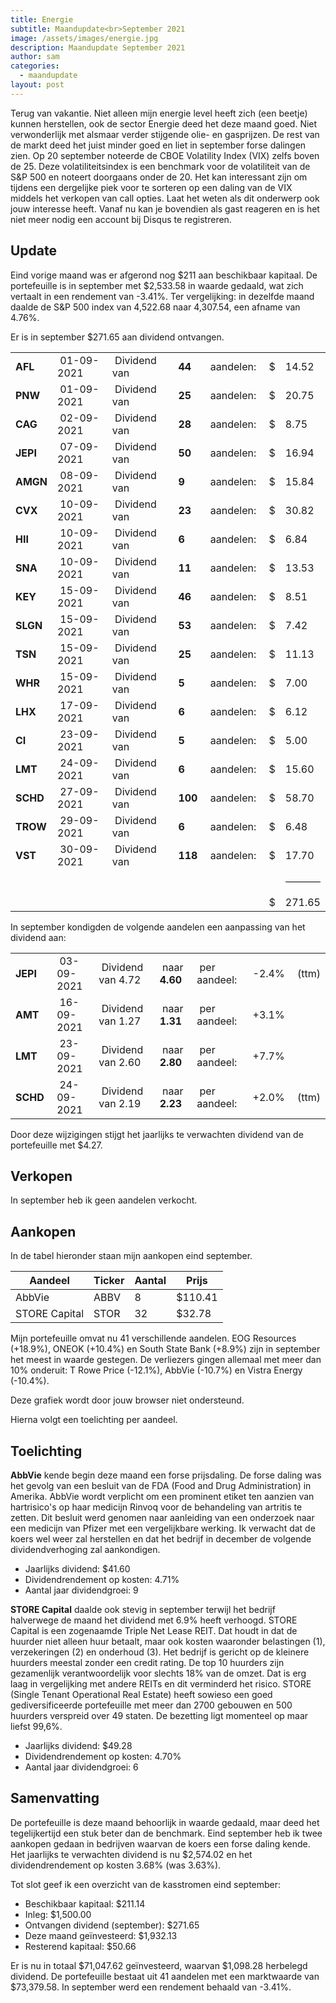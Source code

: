 ```yaml
---
title: Energie
subtitle: Maandupdate<br>September 2021
image: /assets/images/energie.jpg
description: Maandupdate September 2021
author: sam
categories:
  - maandupdate
layout: post
---
```


Terug van vakantie. Niet alleen mijn energie level heeft zich (een beetje) kunnen herstellen, ook de sector Energie deed het deze maand goed. Niet verwonderlijk met alsmaar verder stijgende olie- en gasprijzen. De rest van de markt deed het juist minder goed en liet in september forse dalingen zien. Op 20 september noteerde de CBOE Volatility Index (VIX) zelfs boven de 25. Deze volatiliteitsindex is een benchmark voor de volatiliteit van de S&P 500 en noteert doorgaans onder de 20. Het kan interessant zijn om tijdens een dergelijke piek voor te sorteren op een daling van de VIX middels het verkopen van call opties. Laat het weten als dit onderwerp ook jouw interesse heeft. Vanaf nu kan je bovendien als gast reageren en is het niet meer nodig een account bij Disqus te registreren.

## Update

Eind vorige maand was er afgerond nog $211 aan beschikbaar kapitaal. De portefeuille is in september met $2,533.58 in waarde gedaald, wat zich vertaalt in een rendement van -3.41%. Ter vergelijking: in dezelfde maand daalde de S&P 500 index van 4,522.68 naar 4,307.54, een afname van 4.76%.

Er is in september $271.65 aan dividend ontvangen.

<div class="blog-list">
  <table>
    <tbody>
      <tr><td><b>AFL</b></td><td>&nbsp;01-09-2021</td><td>&nbsp;Dividend van</td><td>&nbsp;<b>44</b></td><td>&nbsp;aandelen:</td><td>&nbsp;$</td><td>14.52</td></tr>
      <tr><td><b>PNW</b></td><td>&nbsp;01-09-2021</td><td>&nbsp;Dividend van</td><td>&nbsp;<b>25</b></td><td>&nbsp;aandelen:</td><td>&nbsp;$</td><td>20.75</td></tr>
      <tr><td><b>CAG</b></td><td>&nbsp;02-09-2021</td><td>&nbsp;Dividend van</td><td>&nbsp;<b>28</b></td><td>&nbsp;aandelen:</td><td>&nbsp;$</td><td>8.75</td></tr>
      <tr><td><b>JEPI</b></td><td>&nbsp;07-09-2021</td><td>&nbsp;Dividend van</td><td>&nbsp;<b>50</b></td><td>&nbsp;aandelen:</td><td>&nbsp;$</td><td>16.94</td></tr>
      <tr><td><b>AMGN</b></td><td>&nbsp;08-09-2021</td><td>&nbsp;Dividend van</td><td>&nbsp;<b>9</b></td><td>&nbsp;aandelen:</td><td>&nbsp;$</td><td>15.84</td></tr>
      <tr><td><b>CVX</b></td><td>&nbsp;10-09-2021</td><td>&nbsp;Dividend van</td><td>&nbsp;<b>23</b></td><td>&nbsp;aandelen:</td><td>&nbsp;$</td><td>30.82</td></tr>
      <tr><td><b>HII</b></td><td>&nbsp;10-09-2021</td><td>&nbsp;Dividend van</td><td>&nbsp;<b>6</b></td><td>&nbsp;aandelen:</td><td>&nbsp;$</td><td>6.84</td></tr>
      <tr><td><b>SNA</b></td><td>&nbsp;10-09-2021</td><td>&nbsp;Dividend van</td><td>&nbsp;<b>11</b></td><td>&nbsp;aandelen:</td><td>&nbsp;$</td><td>13.53</td></tr>
      <tr><td><b>KEY</b></td><td>&nbsp;15-09-2021</td><td>&nbsp;Dividend van</td><td>&nbsp;<b>46</b></td><td>&nbsp;aandelen:</td><td>&nbsp;$</td><td>8.51</td></tr>
      <tr><td><b>SLGN</b></td><td>&nbsp;15-09-2021</td><td>&nbsp;Dividend van</td><td>&nbsp;<b>53</b></td><td>&nbsp;aandelen:</td><td>&nbsp;$</td><td>7.42</td></tr>
      <tr><td><b>TSN</b></td><td>&nbsp;15-09-2021</td><td>&nbsp;Dividend van</td><td>&nbsp;<b>25</b></td><td>&nbsp;aandelen:</td><td>&nbsp;$</td><td>11.13</td></tr>
      <tr><td><b>WHR</b></td><td>&nbsp;15-09-2021</td><td>&nbsp;Dividend van</td><td>&nbsp;<b>5</b></td><td>&nbsp;aandelen:</td><td>&nbsp;$</td><td>7.00</td></tr>
      <tr><td><b>LHX</b></td><td>&nbsp;17-09-2021</td><td>&nbsp;Dividend van</td><td>&nbsp;<b>6</b></td><td>&nbsp;aandelen:</td><td>&nbsp;$</td><td>6.12</td></tr>
      <tr><td><b>CI</b></td><td>&nbsp;23-09-2021</td><td>&nbsp;Dividend van</td><td>&nbsp;<b>5</b></td><td>&nbsp;aandelen:</td><td>&nbsp;$</td><td>5.00</td></tr>
      <tr><td><b>LMT</b></td><td>&nbsp;24-09-2021</td><td>&nbsp;Dividend van</td><td>&nbsp;<b>6</b></td><td>&nbsp;aandelen:</td><td>&nbsp;$</td><td>15.60</td></tr>
      <tr><td><b>SCHD</b></td><td>&nbsp;27-09-2021</td><td>&nbsp;Dividend van</td><td>&nbsp;<b>100</b></td><td>&nbsp;aandelen:</td><td>&nbsp;$</td><td>58.70</td></tr>
      <tr><td><b>TROW</b></td><td>&nbsp;29-09-2021</td><td>&nbsp;Dividend van</td><td>&nbsp;<b>6</b></td><td>&nbsp;aandelen:</td><td>&nbsp;$</td><td>6.48</td></tr>
      <tr><td><b>VST</b></td><td>&nbsp;30-09-2021</td><td>&nbsp;Dividend van</td><td>&nbsp;<b>118</b></td><td>&nbsp;aandelen:</td><td>&nbsp;$</td><td>17.70</td></tr>
	  <tr><td></td><td></td><td></td><td></td><td></td><td></td><td><hr style="background-color:black"></td></tr>
	  <tr><td></td><td></td><td></td><td></td><td></td><td>&nbsp;$</td><td>271.65</td></tr>
    </tbody>
  </table>
</div>

In september kondigden de volgende aandelen een aanpassing van het dividend aan:

<div class="blog-list">
  <table>
    <tbody>
	  <tr><td><b>JEPI&nbsp;</b></td><td>&nbsp;03-09-2021</td><td>&nbsp;Dividend van 4.72</td><td>&nbsp;naar <b>4.60</b></td><td>&nbsp;per aandeel:</td><td>&nbsp;-2.4%</td><td>&nbsp;(ttm)</td></tr>
      <tr><td><b>AMT&nbsp;</b></td><td>&nbsp;16-09-2021</td><td>&nbsp;Dividend van 1.27</td><td>&nbsp;naar <b>1.31</b></td><td>&nbsp;per aandeel:</td><td>&nbsp;+3.1%</td><td></td></tr>
	  <tr><td><b>LMT&nbsp;</b></td><td>&nbsp;23-09-2021</td><td>&nbsp;Dividend van 2.60</td><td>&nbsp;naar <b>2.80</b></td><td>&nbsp;per aandeel:</td><td>&nbsp;+7.7%</td><td></td></tr>
	  <tr><td><b>SCHD&nbsp;</b></td><td>&nbsp;24-09-2021</td><td>&nbsp;Dividend van 2.19</td><td>&nbsp;naar <b>2.23</b></td><td>&nbsp;per aandeel:</td><td>&nbsp;+2.0%</td><td>&nbsp;(ttm)</td></tr>
    </tbody>
  </table>
</div>

Door deze wijzigingen stijgt het jaarlijks te verwachten dividend van de portefeuille met $4.27.

## Verkopen

In september heb ik geen aandelen verkocht.

## Aankopen

In de tabel hieronder staan mijn aankopen eind september.

| Aandeel       | Ticker | Aantal | Prijs   |
| ------------- | ------ | ------ | ------- |
| AbbVie        | ABBV   | 8      | $110.41 |
| STORE Capital | STOR   | 32     | $32.78  |

Mijn portefeuille omvat nu 41 verschillende aandelen. EOG Resources (+18.9%), ONEOK (+10.4%) en South State Bank (+8.9%) zijn in september het meest in waarde gestegen. De verliezers gingen allemaal met meer dan 10% onderuit: T Rowe Price (-12.1%), AbbVie (-10.7%) en Vistra Energy (-10.4%).

<div class="chart-wrapper">
    <canvas id="weights" width="400" height="200" align="left">Deze grafiek wordt door jouw browser niet ondersteund.</canvas>
</div>
<script src="{{site.baseurl}}/assets/js/helper/common.js"></script>
<script src="{{site.baseurl}}/assets/js/charts/2021-10-04-script.js"></script>
<script src="{{site.baseurl}}/assets/js/helper/maandupdate.js"></script>

Hierna volgt een toelichting per aandeel.

## Toelichting

**AbbVie** kende begin deze maand een forse prijsdaling. De forse daling was het gevolg van een besluit van de FDA (Food and Drug Administration) in Amerika. AbbVie wordt verplicht om een prominent etiket ten aanzien van hartrisico's op haar medicijn Rinvoq voor de behandeling van artritis te zetten. Dit besluit werd genomen naar aanleiding van een onderzoek naar een medicijn van Pfizer met een vergelijkbare werking. Ik verwacht dat de koers wel weer zal herstellen en dat het bedrijf in december de volgende dividendverhoging zal aankondigen.

<ul class="blog-list">
  <li>Jaarlijks dividend: $41.60</li>
  <li>Dividendrendement op kosten: 4.71%</li>
  <li>Aantal jaar dividendgroei: 9</li>
</ul>

**STORE Capital** daalde ook stevig in september terwijl het bedrijf halverwege de maand het dividend met 6.9% heeft verhoogd. STORE Capital is een zogenaamde Triple Net Lease REIT. Dat houdt in dat de huurder niet alleen huur betaalt, maar ook kosten waaronder belastingen (1), verzekeringen (2) en onderhoud (3). Het bedrijf is gericht op de kleinere huurders meestal zonder een credit rating. De top 10 huurders zijn gezamenlijk verantwoordelijk voor slechts 18% van de omzet. Dat is erg laag in vergelijking met andere REITs en dit verminderd het risico. STORE (Single Tenant Operational Real Estate) heeft sowieso een goed gediversificeerde portefeuille met meer dan 2700 gebouwen en 500 huurders verspreid over 49 staten. De bezetting ligt momenteel op maar liefst 99,6%.

<ul class="blog-list">
  <li>Jaarlijks dividend: $49.28</li>
  <li>Dividendrendement op kosten: 4.70%</li>
  <li>Aantal jaar dividendgroei: 6</li>
</ul>

## Samenvatting

De portefeuille is deze maand behoorlijk in waarde gedaald, maar deed het tegelijkertijd een stuk beter dan de benchmark. Eind september heb ik twee aankopen gedaan in bedrijven waarvan de koers een forse daling kende. Het jaarlijks te verwachten dividend is nu $2,574.02 en het dividendrendement op kosten 3.68% (was 3.63%).

Tot slot geef ik een overzicht van de kasstromen eind september:

<ul class="blog-list">
  <li>Beschikbaar kapitaal: $211.14</li>
  <li>Inleg: $1,500.00</li>
  <li>Ontvangen dividend (september): $271.65</li>
  <li>Deze maand geïnvesteerd: $1,932.13</li>
  <li>Resterend kapitaal: $50.66</li>
</ul>

Er is nu in totaal $71,047.62 geïnvesteerd, waarvan $1,098.28 herbelegd dividend. De portefeuille bestaat uit 41 aandelen met een marktwaarde van $73,379.58. In september werd een rendement behaald van -3.41%.
